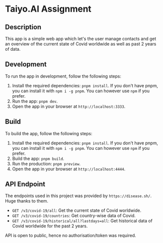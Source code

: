 # Taiyo.AI Assignment

## Description

This app is a simple web app which let's the user manage contacts and get an overview of the current state of Covid
worldwide as well as past 2 years of data.

## Development

To run the app in development, follow the following steps:

1. Install the required dependencies: `pnpm install`. If you don't have pnpm, you can install it with `npm i -g pnpm`.
   You can however use `npm` if you prefer.
2. Run the app: `pnpm dev`.
3. Open the app in your browser at `http://localhost:3333`.

## Build

To build the app, follow the following steps:

1. Install the required dependencies: `pnpm install`. If you don't have pnpm, you can install it with `npm i -g pnpm`.
   You can however use `npm` if you prefer.
2. Build the app: `pnpm build`.
3. Run the production: `pnpm preview`.
4. Open the app in your browser at `http://localhost:4444`.

## API Endpoint

The endpoints used in this project was provided by `https://disease.sh/`. Huge thanks to them.

- `GET /v3/covid-19/all`: Get the current state of Covid worldwide.
- `GET /v3/covid-19/countries`: Get country-wise data of Covid.
- `GET /v3/covid-19/historical/all?lastdays=all`: Get historical data of Covid worldwide for the past 2 years.

API is open to public, hence no authorisation/token was required.

